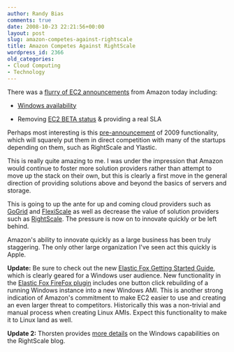 ```yaml
---
author: Randy Bias
comments: true
date: 2008-10-23 22:21:56+00:00
layout: post
slug: amazon-competes-against-rightscale
title: Amazon Competes Against RightScale
wordpress_id: 2366
old_categories:
- Cloud Computing
- Technology
---
```


There was a [flurry of EC2 announcements](http://aws.amazon.com/about-aws/whats-new/) from Amazon today including:

  * [Windows availability](http://aws.amazon.com/windows/)


  * Removing [EC2 BETA status](http://aws.amazon.com/about-aws/whats-new/2008/10/23/amazon-ec2-exits-beta-and-now-offers-a-service-level-agreement/) & providing a real SLA


Perhaps most interesting is this [pre-announcement](http://aws.amazon.com/contact-us/new-features-for-amazon-ec2/) of 2009 functionality, which will squarely put them in direct competition with many of the startups depending on them, such as RightScale and Ylastic.

This is really quite amazing to me.  I was under the impression that Amazon would continue to foster more solution providers rather than attempt to move up the stack on their own, but this is clearly a first move in the general direction of providing solutions above and beyond the basics of servers and storage.

This is going to up the ante for up and coming cloud providers such as [GoGrid](http://www.gogrid.com) and [FlexiScale](http://www.flexiscale.com) as well as decrease the value of solution providers such as [RightScale](http://www.rightscale.com).  The pressure is now on to innovate quickly or be left behind.

Amazon's ability to innovate quickly as a large business has been truly staggering.  The only other large organization I've seen act this quickly is Apple.

**Update:**  Be sure to check out the new [Elastic Fox Getting Started Guide](http://ec2-downloads.s3.amazonaws.com/elasticfox-owners-manual.pdf), which is clearly geared for a Windows user audience.  New functionality in the [Elastic Fox FireFox plugin](http://developer.amazonwebservices.com/connect/entry.jspa?externalID=609) includes one button click rebuilding of a running Windows instance into a new Windows AMI.  This is another strong indication of Amazon's commitment to make EC2 easier to use and creating an even larger threat to competitors.  Historically this was a non-trivial and manual process when creating Linux AMIs.  Expect this functionality to make it to Linux land as well.

**Update 2:**  Thorsten provides [more details](http://blog.rightscale.com/) on the Windows capabilities on the RightScale blog.
